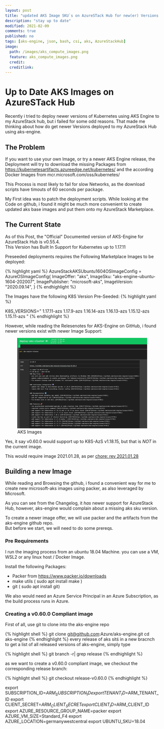 ```yaml
---
layout: post
title: "updated AKS Image SKU`s on AzureSTack Hub for new(er) Versions of AKS-Engine"
description: "stay up to date"
modified: 2021-02-09
comments: true
published: no
tags: [aks-engine, json, bash, csi, aks, AzureStackHub]
image:
  path: /images/aks_compute_images.png
  feature: aks_compute_images.png
  credit: 
  creditlink: 
---
```

# Up to Date AKS Images on AzureSTack Hub

Recently i tried to deploy newer versions of Kubernetes using AKS Engine to my AzureStack hub, but i failed for some odd reasons. That made me thinking about how do get newer Versions deployed to my AzureStack Hub using aks-engine.   


## The Problem

If you want to use your own Image, or try a newer AKS Engine release, the Deployment will try to download the missing Packages from https://kubernetesartifacts.azureedge.net/kubernetes/ and the according Docker Images from mcr.microsoft.com/oss/kubernetes/  

This Process is most likely to fail for slow Networks, as the download scripts have timouts of 60 seconds per package.  

My First idea was to patch the deployment scripts. While looking at the Code on github, i found it might be much more convenient to create updated aks base images and put them onto my AzureStack Marketplace. 

## The Current State

As of this Post, the "Official" Documented version of AKS-Engine for AzureStack Hub is v0.55.4.  
This Version has Built In Support for Kubernetes up to 1.17.11

Preseeded deployments requires the Following Marketplace Images to be deployed:  

{% highlight yaml %}
	AzureStackAKSUbuntu1604OSImageConfig = AzureOSImageConfig{
		ImageOffer:     "aks",
		ImageSku:       "aks-engine-ubuntu-1604-202007",
		ImagePublisher: "microsoft-aks",
		ImageVersion:   "2020.09.14",
	}
{% endhighlight %}		

The Images have the following K8S Version Pre-Seeded:
{% highlight yaml %}

K8S_VERSIONS="
1.17.11-azs
1.17.9-azs
1.16.14-azs
1.16.13-azs
1.15.12-azs
1.15.11-azs
"
{% endhighlight %}

However, while reading the Relesenotes for AKS-Engine on GitHub, i found newer versions exist with newer Image Support:  

<figure class="full">
	<img src="/images/aks_release.png" alt="">
	<figcaption>AKS Images</figcaption>
</figure>

Yes, it say v0.60.0 would support up to K8S-AzS v1.18.15, but that is *NOT* in the current image.  

This would require image 2021.01.28, as per [chore: rev 2021.01.28](https://github.com/Azure/aks-engine/pull/4223/commits/976e0c41e75a4bfe24741f5dfec78b006ad6fdfc)


## Building a new Image

While reading and Browsing the github, i found a convenient way for me to create new microsoft-aks images using packer, as also leveraged by Microsoft.

As you can see from the Changelog, it *has* newer support for AzureStack Hub, however, aks-engine would complain about a missing aks sku version.

To create a newer image offer, we will use packer and the artifacts from the aks-engine github repo.  
But before we start, we will need to do some prereqs.  

### Pre Requirements
I run the imaging process from an ubuntu 18.04 Machine. you can use a VM, WSL2 or any linux host / Docker Image.

Install the following Packages:
- Packer from https://www.packer.io/downloads
- make utils ( sudo apt install make )
- git ( sudo apt install git)

We also would need an Azure Service Principal in an Azure Subscription, as the build process runs in Azure.

### Creating a v0.60.0 Compliant image

First of all, use git to clone into the aks-engine repo  

{% highlight shell %}
git clone git@github.com:Azure/aks-engine.git
cd aks-engine
{% endhighlight %}
every release of aks sitś in a new bracnch
to get a list of all released versions of aks-engine, simply type  

{% highlight shell %}
git branch -r| grep release
{% endhighlight %}

as we want to create a v0.60.0 compliant image, we checkout the corresponding release branch:

{% highlight shell %}
git checkout release-v0.60.0
{% endhighlight %}

export SUBSCRIPTION_ID=$ARM_SUBSCRIPTION_ID
export TENANT_ID=$ARM_TENANT_ID
export CLIENT_SECRET=$ARM_CLIENT_SECRET
export CLIENT_ID=$ARM_CLIENT_ID
export AZURE_RESOURCE_GROUP_NAME=packer
export AZURE_VM_SIZE=Standard_F4
export AZURE_LOCATION=germanywestcentral
export UBUNTU_SKU=18.04


